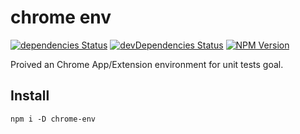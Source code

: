 # chrome env

[![dependencies Status](https://img.shields.io/david/lmk123/chrome-env.svg?style=flat-square)](https://david-dm.org/lmk123/chrome-env)
[![devDependencies Status](https://img.shields.io/david/dev/lmk123/chrome-env.io.svg?style=flat-square)](https://david-dm.org/lmk123/chrome-env#info=devDependencies)
[![NPM Version](https://img.shields.io/npm/v/chrome-env.svg?style=flat-square)](https://www.npmjs.com/package/chrome-env)


Proived an Chrome App/Extension environment for unit tests goal.

## Install

```
npm i -D chrome-env
```
